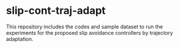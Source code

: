 # slip-cont-traj-adapt


This repository includes the codes and sample dataset to run the experiments for the proposed slip avoidance controllers by trajectory adaptation.
